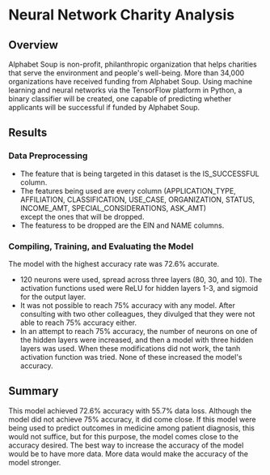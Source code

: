 # Neural Network Charity Analysis

## Overview

Alphabet Soup is non-profit, philanthropic organization that helps charities that serve the environment and people's well-being. More than 34,000 organizations have received funding from Alphabet Soup. Using machine learning and neural networks via the TensorFlow platform in Python, a binary classifier will be created, one capable of predicting whether applicants will be successful if funded by Alphabet Soup. 

## Results

### Data Preprocessing

- The feature that is being targeted in this dataset is the IS_SUCCESSFUL column.
- The features being used are every column (APPLICATION_TYPE, AFFILIATION, CLASSIFICATION, USE_CASE, ORGANIZATION, STATUS, INCOME_AMT, SPECIAL_CONSIDERATIONS, ASK_AMT)  
except the ones that will be dropped.
- The featuress to be dropped are the EIN and NAME columns.

### Compiling, Training, and Evaluating the Model

The model with the highest accuracy rate was 72.6% accurate.

- 120 neurons were used, spread across three layers (80, 30, and 10). The activation functions used were ReLU for hidden layers 1-3, and sigmoid for the output layer.
- It was not possible to reach 75% accuracy with any model. After consulting with two other colleagues, they divulged that they were not able to reach 75% accuracy either.
- In an attempt to reach 75% accuracy, the number of neurons on one of the hidden layers were increased, and then a model with three hidden layers was used. When these modifications did not work, the tanh activation function was tried. None of these increased the model's accuracy.

## Summary

This model achieved 72.6% accuracy with 55.7% data loss. Although the model did not achieve 75% accuracy, it did come close. If this model were being used to predict outcomes in medicine among patient diagnosis, this would not suffice, but for this purpose, the model comes close to the accuracy desired. The best way to increase the accuracy of the model would be to have more data. More data would make the accuracy of the model stronger.
